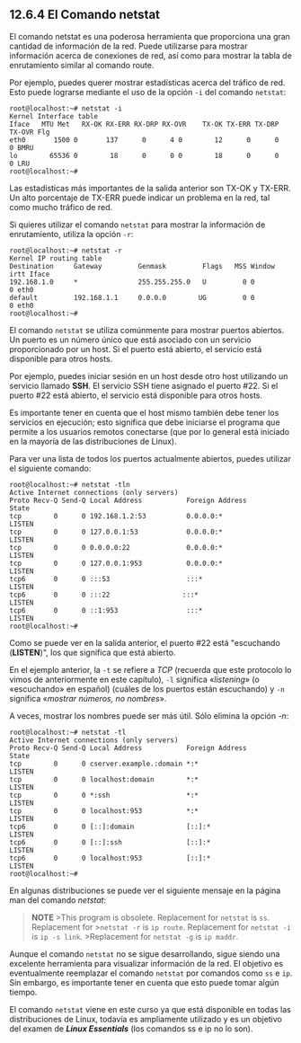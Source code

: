 ## 12.6.4 El Comando netstat
El comando netstat es una poderosa herramienta que proporciona una gran cantidad de información de la red. Puede utilizarse para mostrar información acerca de conexiones de red, así como para mostrar la tabla de enrutamiento similar al comando route.

Por ejemplo, puedes querer mostrar estadísticas acerca del tráfico de red. Esto puede lograrse mediante el uso de la opción `-i` del comando `netstat`:

```shell-session
root@localhost:~# netstat -i                                                  
Kernel Interface table                                                        
Iface   MTU Met   RX-OK RX-ERR RX-DRP RX-OVR    TX-OK TX-ERR TX-DRP TX-OVR Flg
eth0       1500 0       137      0      4 0        12      0      0      0 BMRU
lo        65536 0        18      0      0 0        18      0      0      0 LRU
root@localhost:~#
```

Las estadísticas más importantes de la salida anterior son TX-OK y TX-ERR. Un alto porcentaje de TX-ERR puede indicar un problema en la red, tal como mucho tráfico de red.

Si quieres utilizar el comando `netstat` para mostrar la información de enrutamiento, utiliza la opción `-r`:

```shell-session
root@localhost:~# netstat -r                                                  
Kernel IP routing table                                                       
Destination     Gateway         Genmask         Flags   MSS Window  irtt Iface
192.168.1.0     *               255.255.255.0   U         0 0          0 eth0 
default         192.168.1.1     0.0.0.0        UG         0 0          0 eth0 
root@localhost:~#
```

El comando `netstat` se utiliza comúnmente para mostrar puertos abiertos. Un puerto es un número único que está asociado con un servicio proporcionado por un host. Si el puerto está abierto, el servicio está disponible para otros hosts.

Por ejemplo, puedes iniciar sesión en un host desde otro host utilizando un servicio llamado __SSH__. El servicio SSH tiene asignado el puerto #22. Si el puerto #22 está abierto, el servicio está disponible para otros hosts.

Es importante tener en cuenta que el host mismo también debe tener los servicios en ejecución; esto significa que debe iniciarse el programa que permite a los usuarios remotos conectarse (que por lo general está iniciado en la mayoría de las distribuciones de Linux).

Para ver una lista de todos los puertos actualmente abiertos, puedes utilizar el siguiente comando:

```shell-session
root@localhost:~# netstat -tln                                                
Active Internet connections (only servers)                                    
Proto Recv-Q Send-Q Local Address           Foreign Address         State     
tcp        0      0 192.168.1.2:53          0.0.0.0:*               LISTEN    
tcp        0      0 127.0.0.1:53            0.0.0.0:*               LISTEN    
tcp        0      0 0.0.0.0:22              0.0.0.0:*               LISTEN    
tcp        0      0 127.0.0.1:953           0.0.0.0:*               LISTEN    
tcp6       0      0 :::53                   :::*                    LISTEN    
tcp6       0      0 :::22                  :::*                    LISTEN   
tcp6       0      0 ::1:953                 :::*                    LISTEN    
root@localhost:~#
```

Como se puede ver en la salida anterior, el puerto #22 está "escuchando (__LISTEN__)", los que significa que está abierto.

En el ejemplo anterior, la `-t` se refiere a _TCP_ (recuerda que este protocolo lo vimos de anteriormente en este capítulo), `-l` significa «_listening_» (o «escuchando» en español) (cuáles de los puertos están escuchando) y `-n` significa «_mostrar números, no nombres_».

A veces, mostrar los nombres puede ser más útil. Sólo elimina la opción _-n_:

```shell-session
root@localhost:~# netstat -tl                                                   
Active Internet connections (only servers)                                      
Proto Recv-Q Send-Q Local Address           Foreign Address          State     
tcp        0      0 cserver.example.:domain *:*                     LISTEN    
tcp        0      0 localhost:domain        *:*                     LISTEN    
tcp        0      0 *:ssh                   *:*                     LISTEN    
tcp        0      0 localhost:953           *:*                     LISTEN    
tcp6       0      0 [::]:domain             [::]:*                  LISTEN    
tcp6       0      0 [::]:ssh                [::]:*                  LISTEN    
tcp6       0      0 localhost:953           [::]:*                  LISTEN    
root@localhost:~#
```

En algunas distribuciones se puede ver el siguiente mensaje en la página man del comando _netstat_:

>__NOTE__
     >This program is obsolete. Replacement for `netstat` is `ss`. Replacement for 
     >`netstat -r` is `ip route`. Replacement for `netstat -i` is `ip -s link`. 
     >Replacement for `netstat -g` is `ip maddr`.

Aunque el comando `netstat` no se sigue desarrollando, sigue siendo una excelente herramienta para visualizar información de la red. El objetivo es eventualmente reemplazar el comando `netstat` por comandos como `ss` e `ip`. Sin embargo, es importante tener en cuenta que esto puede tomar algún tiempo.

El comando `netstat` viene en este curso ya que está disponible en todas las distribuciones de Linux, todavía es ampliamente utilizado y es un objetivo del examen de ___Linux Essentials___ (los comandos ss e ip no lo son).